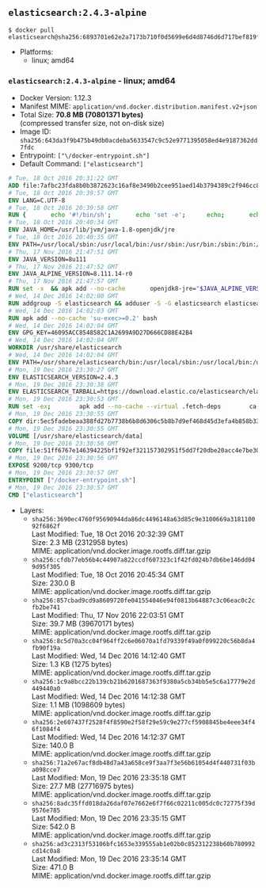 ## `elasticsearch:2.4.3-alpine`

```console
$ docker pull elasticsearch@sha256:6893701e62e2a7173b710f0d5699e6d4d8746d6d717bef819f4c18a117bc9c9f
```

-	Platforms:
	-	linux; amd64

### `elasticsearch:2.4.3-alpine` - linux; amd64

-	Docker Version: 1.12.3
-	Manifest MIME: `application/vnd.docker.distribution.manifest.v2+json`
-	Total Size: **70.8 MB (70801371 bytes)**  
	(compressed transfer size, not on-disk size)
-	Image ID: `sha256:643da3f9b475b49db0acdeba5633547c9c52e9771395058ed4e9187362dd7fdc`
-	Entrypoint: `["\/docker-entrypoint.sh"]`
-	Default Command: `["elasticsearch"]`

```dockerfile
# Tue, 18 Oct 2016 20:31:22 GMT
ADD file:7afbc23fda8b0b3872623c16af8e3490b2cee951aed14b3794389c2f946cc8c7 in / 
# Tue, 18 Oct 2016 20:39:57 GMT
ENV LANG=C.UTF-8
# Tue, 18 Oct 2016 20:39:58 GMT
RUN { 		echo '#!/bin/sh'; 		echo 'set -e'; 		echo; 		echo 'dirname "$(dirname "$(readlink -f "$(which javac || which java)")")"'; 	} > /usr/local/bin/docker-java-home 	&& chmod +x /usr/local/bin/docker-java-home
# Tue, 18 Oct 2016 20:40:34 GMT
ENV JAVA_HOME=/usr/lib/jvm/java-1.8-openjdk/jre
# Tue, 18 Oct 2016 20:40:35 GMT
ENV PATH=/usr/local/sbin:/usr/local/bin:/usr/sbin:/usr/bin:/sbin:/bin:/usr/lib/jvm/java-1.8-openjdk/jre/bin:/usr/lib/jvm/java-1.8-openjdk/bin
# Thu, 17 Nov 2016 21:47:51 GMT
ENV JAVA_VERSION=8u111
# Thu, 17 Nov 2016 21:47:52 GMT
ENV JAVA_ALPINE_VERSION=8.111.14-r0
# Thu, 17 Nov 2016 21:47:57 GMT
RUN set -x 	&& apk add --no-cache 		openjdk8-jre="$JAVA_ALPINE_VERSION" 	&& [ "$JAVA_HOME" = "$(docker-java-home)" ]
# Wed, 14 Dec 2016 14:02:00 GMT
RUN addgroup -S elasticsearch && adduser -S -G elasticsearch elasticsearch
# Wed, 14 Dec 2016 14:02:03 GMT
RUN apk add --no-cache 'su-exec>=0.2' bash
# Wed, 14 Dec 2016 14:02:04 GMT
ENV GPG_KEY=46095ACC8548582C1A2699A9D27D666CD88E42B4
# Wed, 14 Dec 2016 14:02:04 GMT
WORKDIR /usr/share/elasticsearch
# Wed, 14 Dec 2016 14:02:04 GMT
ENV PATH=/usr/share/elasticsearch/bin:/usr/local/sbin:/usr/local/bin:/usr/sbin:/usr/bin:/sbin:/bin:/usr/lib/jvm/java-1.8-openjdk/jre/bin:/usr/lib/jvm/java-1.8-openjdk/bin
# Mon, 19 Dec 2016 23:30:27 GMT
ENV ELASTICSEARCH_VERSION=2.4.3
# Mon, 19 Dec 2016 23:30:38 GMT
ENV ELASTICSEARCH_TARBALL=https://download.elastic.co/elasticsearch/elasticsearch/elasticsearch-2.4.3.tar.gz ELASTICSEARCH_TARBALL_ASC=https://download.elastic.co/elasticsearch/elasticsearch/elasticsearch-2.4.3.tar.gz.asc ELASTICSEARCH_TARBALL_SHA1=7f415b3598315c017b0733f50cd47aa837886a7f
# Mon, 19 Dec 2016 23:30:53 GMT
RUN set -ex; 		apk add --no-cache --virtual .fetch-deps 		ca-certificates 		gnupg 		openssl 		tar 	; 		wget -O elasticsearch.tar.gz "$ELASTICSEARCH_TARBALL"; 		if [ "$ELASTICSEARCH_TARBALL_SHA1" ]; then 		echo "$ELASTICSEARCH_TARBALL_SHA1 *elasticsearch.tar.gz" | sha1sum -c -; 	fi; 		if [ "$ELASTICSEARCH_TARBALL_ASC" ]; then 		wget -O elasticsearch.tar.gz.asc "$ELASTICSEARCH_TARBALL_ASC"; 		export GNUPGHOME="$(mktemp -d)"; 		gpg --keyserver ha.pool.sks-keyservers.net --recv-keys "$GPG_KEY"; 		gpg --batch --verify elasticsearch.tar.gz.asc elasticsearch.tar.gz; 		rm -r "$GNUPGHOME" elasticsearch.tar.gz.asc; 	fi; 		tar -xf elasticsearch.tar.gz --strip-components=1; 	rm elasticsearch.tar.gz; 		apk del .fetch-deps; 		mkdir -p ./plugins; 	for path in 		./data 		./logs 		./config 		./config/scripts 	; do 		mkdir -p "$path"; 		chown -R elasticsearch:elasticsearch "$path"; 	done; 		if [ "${ELASTICSEARCH_VERSION%%.*}" -gt 1 ]; then 		elasticsearch --version; 	else 		elasticsearch -v; 	fi
# Mon, 19 Dec 2016 23:30:55 GMT
COPY dir:5ec5fadebeaa388fd27b7738b6b8d6306c5b8b7d9ef468d45d3efa4b858b338f in ./config 
# Mon, 19 Dec 2016 23:30:55 GMT
VOLUME [/usr/share/elasticsearch/data]
# Mon, 19 Dec 2016 23:30:56 GMT
COPY file:51ff6767e146394225bf1f92ef321157302951f5dd7f20dbe20acc4e7be3043e in / 
# Mon, 19 Dec 2016 23:30:56 GMT
EXPOSE 9200/tcp 9300/tcp
# Mon, 19 Dec 2016 23:30:57 GMT
ENTRYPOINT ["/docker-entrypoint.sh"]
# Mon, 19 Dec 2016 23:30:57 GMT
CMD ["elasticsearch"]
```

-	Layers:
	-	`sha256:3690ec4760f95690944da86dc4496148a63d85c9e3100669a318110092f6862f`  
		Last Modified: Tue, 18 Oct 2016 20:32:39 GMT  
		Size: 2.3 MB (2312958 bytes)  
		MIME: application/vnd.docker.image.rootfs.diff.tar.gzip
	-	`sha256:cfdb77eb56b4c44907a822ccdf607323c1f42fd024b7db6be146dd049d95f305`  
		Last Modified: Tue, 18 Oct 2016 20:45:34 GMT  
		Size: 230.0 B  
		MIME: application/vnd.docker.image.rootfs.diff.tar.gzip
	-	`sha256:857cbad9cd9a8609720fe041554046e94f0813b64887c3c06eac0c2cfb2be741`  
		Last Modified: Thu, 17 Nov 2016 22:03:51 GMT  
		Size: 39.7 MB (39670171 bytes)  
		MIME: application/vnd.docker.image.rootfs.diff.tar.gzip
	-	`sha256:8c5d70a3cc04f964ff2c6e06070a1fd79339f49a0f099220c56b8da4fb90f19a`  
		Last Modified: Wed, 14 Dec 2016 14:12:40 GMT  
		Size: 1.3 KB (1275 bytes)  
		MIME: application/vnd.docker.image.rootfs.diff.tar.gzip
	-	`sha256:1c9a8bcc22b139cb21b6201687363f9380a5cb34bb5e5c6a17779e2d449440a0`  
		Last Modified: Wed, 14 Dec 2016 14:12:38 GMT  
		Size: 1.1 MB (1098609 bytes)  
		MIME: application/vnd.docker.image.rootfs.diff.tar.gzip
	-	`sha256:2e607437f2528f4f8590e2f58f29e59c9e277cf5908845be4eee34f46f1084f4`  
		Last Modified: Wed, 14 Dec 2016 14:12:37 GMT  
		Size: 140.0 B  
		MIME: application/vnd.docker.image.rootfs.diff.tar.gzip
	-	`sha256:71a2e67acf8db48d7a43a658ce9f3aa7f3e56b61054d4f440731f03ba098cce7`  
		Last Modified: Mon, 19 Dec 2016 23:35:18 GMT  
		Size: 27.7 MB (27716975 bytes)  
		MIME: application/vnd.docker.image.rootfs.diff.tar.gzip
	-	`sha256:8adc35ffd018da26daf07e7662e6f7f66c02211c005dc0c72775f39d9576e785`  
		Last Modified: Mon, 19 Dec 2016 23:35:15 GMT  
		Size: 542.0 B  
		MIME: application/vnd.docker.image.rootfs.diff.tar.gzip
	-	`sha256:ad3c2313f53106bfc1653e339555ab1e02b0c852312238b60b780992cd14c0a8`  
		Last Modified: Mon, 19 Dec 2016 23:35:14 GMT  
		Size: 471.0 B  
		MIME: application/vnd.docker.image.rootfs.diff.tar.gzip
